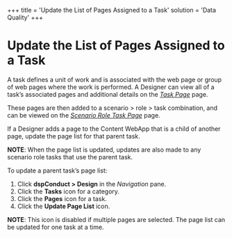 +++
title = 'Update the List of Pages Assigned to a Task'
solution = 'Data Quality'
+++

# Update the List of Pages Assigned to a Task

A task defines a unit of work and is associated with the web page or
group of web pages where the work is performed. A Designer can view all
of a task’s associated pages and additional details on the *[Task
Page](../Page_Desc/Task_Page_H.htm)* page.

These pages are then added to a scenario \> role \> task combination,
and can be viewed on the *[Scenario Role Task
Page](../Page_Desc/Scenario_Role_Task_Page.htm)* page.

If a Designer adds a page to the Content WebApp that is a child of
another page, update the page list for that parent task.

**NOTE**: When the page list is updated, updates are also made to any
scenario role tasks that use the parent task.

To update a parent task’s page list:

1.  Click **dspConduct \> Design** in the *Navigation* pane.
2.  Click the **Tasks** icon for a category.
3.  Click the **Pages** icon for a task.
4.  Click the **Update Page List** icon.

**NOTE**: This icon is disabled if multiple pages are selected. The page
list can be updated for one task at a time.
